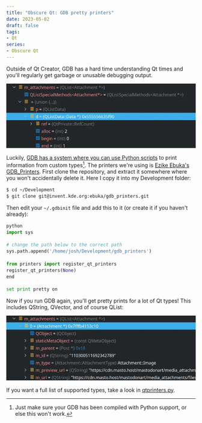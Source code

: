 ```yaml
---
title: "Obscure Qt: GDB pretty printers"
date: 2023-05-02
draft: false
tags:
- Qt
series:
- Obscure Qt
---
```


Outside of Qt Creator, GDB has a hard time understanding Qt times and you'll regularly get garbage or unusable debugging output.

![An example of CLion (which uses GDB) trying to show the contents of a QList.](bad.webp)

Luckily, [GDB has a system where you can use Python scripts](https://github.com/ruediger/Boost-Pretty-Printer/blob/master/HACKING.org) to print information from custom types[^1]. The printers we're using is [Ezike Ebuka's GDB_Printers](https://invent.kde.org/ebuka/gdb_printers). First clone the repository, and extract it somewhere where you won't accidentally delete it. Here I copy it into my Development folder:

```bash
$ cd ~/Development
$ git clone git@invent.kde.org:ebuka/gdb_printers.git
```

Then edit your `~/.gdbinit` file and add this to it (or create it if you haven't already):

```python
python
import sys

# change the path below to the correct path
sys.path.append('/home/josh/Development/gdb_printers')

from printers import register_qt_printers
register_qt_printers(None)
end

set print pretty on
```

Now if you run GDB again, you'll get pretty prints for a lot of Qt types! This includes QString, QVector, and of course QList:

![The same m_attachments variable, but it's actually useful for debugging now!](good.webp)

If you want a full list of supported types, take a look in [qtprinters.py](https://invent.kde.org/ebuka/gdb_printers/-/blob/master/printers/qtprinters.py).

[^1]: Just make sure your GDB has been compiled with Python support, or else this won't work.
